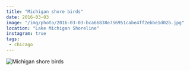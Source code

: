 ```yaml
---
title: "Michigan shore birds"
date: 2016-03-03
image: "/img/photo/2016-03-03-bca66838e756951cabe4ff2ebbe1d02b.jpg"
location: "Lake Michigan Shoreline"
instagram: true
tags:
 - chicago
---
```


![Michigan shore birds](/img/photo/2016-03-03-bca66838e756951cabe4ff2ebbe1d02b.jpg)
